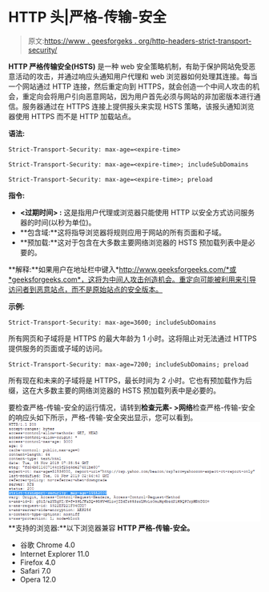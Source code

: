 # HTTP 头|严格-传输-安全

> 原文:[https://www . geesforgeks . org/http-headers-strict-transport-security/](https://www.geeksforgeeks.org/http-headers-strict-transport-security/)

**HTTP 严格传输安全(HSTS)** 是一种 web 安全策略机制，有助于保护网站免受恶意活动的攻击，并通过响应头通知用户代理和 web 浏览器如何处理其连接。每当一个网站通过 HTTP 连接，然后重定向到 HTTPS，就会创造一个中间人攻击的机会，重定向会将用户引向恶意网站，因为用户首先必须与网站的非加密版本进行通信。服务器通过在 HTTPS 连接上提供报头来实现 HSTS 策略，该报头通知浏览器使用 HTTPS 而不是 HTTP 加载站点。

**语法:**

```
Strict-Transport-Security: max-age=<expire-time>
```

```
Strict-Transport-Security: max-age=<expire-time>; includeSubDomains
```

```
Strict-Transport-Security: max-age=<expire-time>; preload
```

**指令:**

*   **<过期时间> :** 这是指用户代理或浏览器只能使用 HTTP 以安全方式访问服务器的时间(以秒为单位)。
*   **包含域:**这将指导浏览器将规则应用于网站的所有页面和子域。
*   **预加载:**这对于包含在大多数主要网络浏览器的 HSTS 预加载列表中是必要的。

**解释:**如果用户在地址栏中键入*http://www.geeksforgeeks.com/*或*geeksforgeeks.com*，这将为中间人攻击创造机会。重定向可能被利用来引导访问者到恶意站点，而不是原始站点的安全版本。

**示例:**

```
Strict-Transport-Security: max-age=3600; includeSubDomains
```

所有网页和子域将是 HTTPS 的最大年龄为 1 小时。这将阻止对无法通过 HTTPS 提供服务的页面或子域的访问。

```
Strict-Transport-Security: max-age=7200; includeSubDomains; preload

```

所有现在和未来的子域将是 HTTPS，最长时间为 2 小时。它也有预加载作为后缀，这在大多数主要的网络浏览器的 HSTS 预加载列表中是必要的。

要检查严格-传输-安全的运行情况，请转到**检查元素- >网络**检查严格-传输-安全的响应头如下所示，严格-传输-安全突出显示，您可以看到。
![](img/5fff1a4cde21400d3e9737fb8ac80f61.png)
**支持的浏览器:**以下浏览器兼容 **HTTP 严格-传输-安全。**

*   谷歌 Chrome 4.0
*   Internet Explorer 11.0
*   Firefox 4.0
*   Safari 7.0
*   Opera 12.0